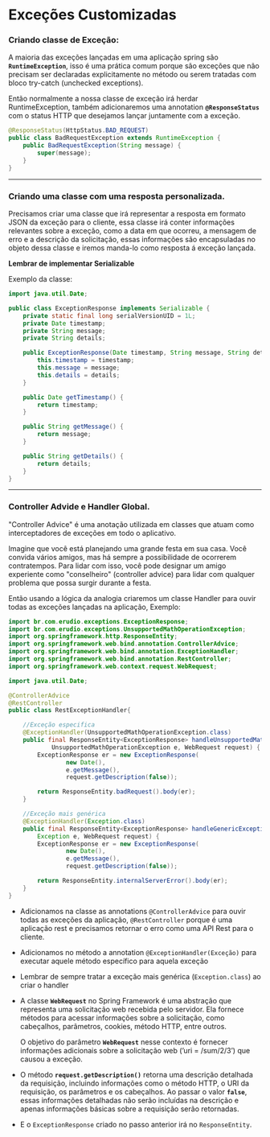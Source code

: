 # Exceções Customizadas

### Criando classe de Exceção:

A maioria das exceções lançadas em uma aplicação spring são **`RuntimeException`**, isso é uma prática comum porque são exceções que não precisam ser declaradas explicitamente no método ou serem tratadas com bloco try-catch (unchecked exceptions).

Então normalmente a nossa classe de exceção irá herdar RuntimeException, também adicionaremos uma annotation **`@ResponseStatus`** com o status HTTP que desejamos lançar juntamente com a exceção.

```java
@ResponseStatus(HttpStatus.BAD_REQUEST)
public class BadRequestException extends RuntimeException {
    public BadRequestException(String message) {
        super(message);
    }
}
```

---

### Criando uma classe com uma resposta personalizada.

Precisamos criar uma classe que irá representar a resposta em formato JSON da exceção para o cliente, essa classe irá conter informações relevantes sobre a exceção, como a data em que ocorreu, a mensagem de erro e a descrição da solicitação, essas informações são encapsuladas no objeto dessa classe e iremos manda-lo como resposta á exceção lançada.

**Lembrar de implementar Serializable**

Exemplo da classe:

```java
import java.util.Date;

public class ExceptionResponse implements Serializable {
    private static final long serialVersionUID = 1L;
    private Date timestamp;
    private String message;
    private String details;

    public ExceptionResponse(Date timestamp, String message, String details) {
        this.timestamp = timestamp;
        this.message = message;
        this.details = details;
    }

    public Date getTimestamp() {
        return timestamp;
    }

    public String getMessage() {
        return message;
    }

    public String getDetails() {
        return details;
    }
}
```

---

### Controller Advide e Handler Global.

"Controller Advice" é uma anotação utilizada em classes que atuam como interceptadores de exceções em todo o aplicativo.

Imagine que você está planejando uma grande festa em sua casa. Você convida vários amigos, mas há sempre a possibilidade de ocorrerem contratempos. Para lidar com isso, você pode designar um amigo experiente como "conselheiro" (controller advice) para lidar com qualquer problema que possa surgir durante a festa.

Então usando a lógica da analogia criaremos um classe Handler para ouvir todas as exceções lançadas na aplicação, Exemplo:

```java
import br.com.erudio.exceptions.ExceptionResponse;
import br.com.erudio.exceptions.UnsupportedMathOperationException;
import org.springframework.http.ResponseEntity;
import org.springframework.web.bind.annotation.ControllerAdvice;
import org.springframework.web.bind.annotation.ExceptionHandler;
import org.springframework.web.bind.annotation.RestController;
import org.springframework.web.context.request.WebRequest;

import java.util.Date;

@ControllerAdvice
@RestController
public class RestExceptionHandler{

    //Exceção especifica
    @ExceptionHandler(UnsupportedMathOperationException.class)
    public final ResponseEntity<ExceptionResponse> handleUnsupportedMathOperationExceptions(
            UnsupportedMathOperationException e, WebRequest request) {
        ExceptionResponse er = new ExceptionResponse(
                new Date(),
                e.getMessage(),
                request.getDescription(false));

        return ResponseEntity.badRequest().body(er);
    }

    //Exceção mais genérica
    @ExceptionHandler(Exception.class)
    public final ResponseEntity<ExceptionResponse> handleGenericExceptions(
        Exception e, WebRequest request) {
        ExceptionResponse er = new ExceptionResponse(
                new Date(),
                e.getMessage(),
                request.getDescription(false));

        return ResponseEntity.internalServerError().body(er);
    }
}
```

- Adicionamos na classe as annotations `@ControllerAdvice` para ouvir todas as exceções da aplicação, `@RestController` porque é uma aplicação rest e precisamos retornar o erro como uma API Rest para o cliente.

- Adicionamos no método a annotation `@ExceptionHandler(Exceção)` para executar aquele método específico para aquela exceção

- Lembrar de sempre tratar a exceção mais genérica (`Exception.class`) ao criar o handler

- A classe **`WebRequest`** no Spring Framework é uma abstração que representa uma solicitação web recebida pelo servidor. Ela fornece métodos para acessar informações sobre a solicitação, como cabeçalhos, parâmetros, cookies, método HTTP, entre outros.

  O objetivo do parâmetro **`WebRequest`** nesse contexto é fornecer informações adicionais sobre a solicitação web (’uri = /sum/2/3’) que causou a exceção.

- O método **`request.getDescription()`** retorna uma descrição detalhada da requisição, incluindo informações como o método HTTP, o URI da requisição, os parâmetros e os cabeçalhos. Ao passar o valor **`false`**, essas informações detalhadas não serão incluídas na descrição e apenas informações básicas sobre a requisição serão retornadas.

- E o `ExceptionResponse` criado no passo anterior irá no `ResponseEntity`.
